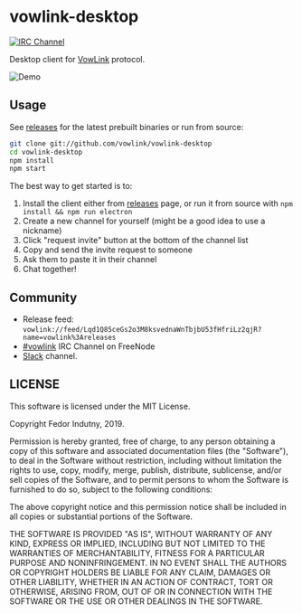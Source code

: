 # vowlink-desktop
[![IRC Channel](https://img.shields.io/badge/IRC-%23vowlink-1e72ff.svg?style=flat)][comm-irc]

Desktop client for [VowLink][] protocol.

![Demo](https://raw.githubusercontent.com/vowlink/vowlink-desktop/master/Artwork/desktop-demo.gif)

## Usage

See [releases][] for the latest prebuilt binaries or run from source:
```sh
git clone git://github.com/vowlink/vowlink-desktop
cd vowlink-desktop
npm install
npm start
```

The best way to get started is to:
1. Install the client either from [releases][] page, or run it from source
with `npm install && npm run electron`
2. Create a new channel for yourself (might be a good idea to use a nickname)
3. Click "request invite" button at the bottom of the channel list
4. Copy and send the invite request to someone
5. Ask them to paste it in their channel
6. Chat together!

## Community

* Release feed: `vowlink://feed/Lqd1Q85ceGs2o3M8ksvednaWnTbjbU53fHfriLz2qjR?name=vowlink%3Areleases`
* [#vowlink][comm-irc] IRC Channel on FreeNode
* [Slack][] channel.

## LICENSE

This software is licensed under the MIT License.

Copyright Fedor Indutny, 2019.

Permission is hereby granted, free of charge, to any person obtaining a
copy of this software and associated documentation files (the
"Software"), to deal in the Software without restriction, including
without limitation the rights to use, copy, modify, merge, publish,
distribute, sublicense, and/or sell copies of the Software, and to permit
persons to whom the Software is furnished to do so, subject to the
following conditions:

The above copyright notice and this permission notice shall be included
in all copies or substantial portions of the Software.

THE SOFTWARE IS PROVIDED "AS IS", WITHOUT WARRANTY OF ANY KIND, EXPRESS
OR IMPLIED, INCLUDING BUT NOT LIMITED TO THE WARRANTIES OF
MERCHANTABILITY, FITNESS FOR A PARTICULAR PURPOSE AND NONINFRINGEMENT. IN
NO EVENT SHALL THE AUTHORS OR COPYRIGHT HOLDERS BE LIABLE FOR ANY CLAIM,
DAMAGES OR OTHER LIABILITY, WHETHER IN AN ACTION OF CONTRACT, TORT OR
OTHERWISE, ARISING FROM, OUT OF OR IN CONNECTION WITH THE SOFTWARE OR THE
USE OR OTHER DEALINGS IN THE SOFTWARE.

[VowLink]: https://github.com/vowlink/vowlink
[releases]: https://github.com/vowlink/vowlink-desktop/releases
[comm-irc]: https://www.irccloud.com/invite?channel=%23vowlink&hostname=irc.freenode.net&port=6697&ssl=1
[Slack]: https://join.slack.com/t/vowlink/shared_invite/enQtNzM1MjEzMjM1Njg2LTg2NGM2YjI0ODA0YWQ3ZDJhMGE5NTU2YTc0MTZhZGNjY2EzYjc2NmUzMTFmNTZlOGE0ZmZkMTQxMGNkMTdhYzQ
